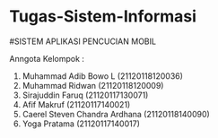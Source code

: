 # Tugas-Sistem-Informasi
#SISTEM APLIKASI PENCUCIAN MOBIL

Anngota Kelompok :
1. Muhammad Adib Bowo L (21120118120036)
2. Muhammad Ridwan (21120118120009)
3. Sirajuddin Faruq (21120117130071)
4. Afif Makruf (21120117140021)
5. Caerel Steven Chandra Ardhana (21120118140090)
6. Yoga Pratama (21120117140017)
